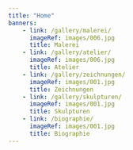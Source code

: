 ```yaml
---
title: "Home"
banners:
    - link: /gallery/malerei/
      imageRef: images/006.jpg
      title: Malerei
    - link: /gallery/atelier/
      imageRef: images/006.jpg
      title: Atelier
    - link: /gallery/zeichnungen/
      imageRef: images/001.jpg
      title: Zeichnungen
    - link: /gallery/skulpturen/
      imageRef: images/001.jpg
      title: Skulpturen
    - link: /biographie/
      imageRef: images/001.jpg
      title: Biographie
---
```


